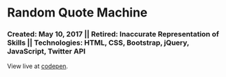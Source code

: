 # Random Quote Machine
### Created: May 10, 2017 || Retired: Inaccurate Representation of Skills || Technologies: HTML, CSS, Bootstrap, jQuery, JavaScript, Twitter API

View live at [codepen](https://codepen.io/justkeepprogramming/pen/bWLRwv).
